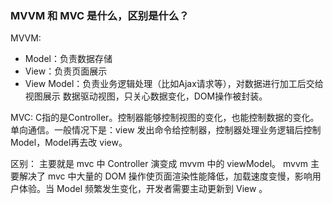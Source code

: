 ### MVVM 和 MVC 是什么，区别是什么？
MVVM:
- Model：负责数据存储
- View：负责页面展示
- View Model：负责业务逻辑处理（比如Ajax请求等），对数据进行加工后交给视图展示
数据驱动视图，只关心数据变化，DOM操作被封装。

MVC:
  C指的是Controller。控制器能够控制视图的变化，也能控制数据的变化。
  单向通信。一般情况下是：view 发出命令给控制器，控制器处理业务逻辑后控制 Model，Model再去改 view。

区别：
  主要就是 mvc 中 Controller 演变成 mvvm 中的 viewModel。
  mvvm 主要解决了 mvc 中大量的 DOM 操作使页面渲染性能降低，加载速度变慢，影响用户体验。当 Model 频繁发生变化，开发者需要主动更新到 View 。   